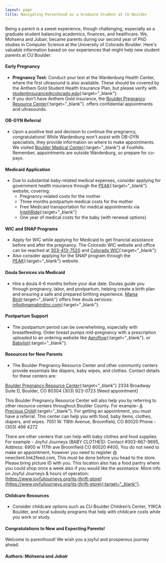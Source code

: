 ```yaml
---
layout: page
title: Navigating Parenthood as a Graduate Student at CU Boulder
---
```





Being a parent is a sweet experience, though challenging, especially as a graduate student balancing academics, finances, and healthcare. We, Mohsena and Jubair, became parents during our second year of PhD studies in Computer Science at the University of Colorado Boulder. Here's valuable information based on our experiences that might help new student parents at CU Boulder.


#### Early Pregnancy

- **Pregnancy Test:** Conduct your test at the Wardenburg Health Center, where the first ultrasound is also available. These should be covered by the Anthem Gold Student Health Insurance Plan, but please verify with [studentinsurance@colorado.edu](mailto:studentinsurance@colorado.edu){:target="_blank"}.
- If you don't have Anthem Gold insurance, the [Boulder Pregnancy Resource Center](https://boulderpregnancyresourcecenter.com/){:target="_blank"}. offers confidential appointments and ultrasounds.


#### OB-GYN Referral

- Upon a positive test and decision to continue the pregnancy, congratulations! While Wardenburg won't assist with OB-GYN specialists, they provide information on where to make appointments. We visited [Boulder Medical Center](https://www.bouldermedicalcenter.com/){:target="_blank"} at Foothills. Remember, appointments are outside Wardenburg, so prepare for co-pays.


#### Medicaid Application

- Due to substantial baby-related medical expenses, consider applying for government health insurance through the [PEAK](https://peak.my.site.com/peak/s/peak-landing-page?language=en_US.){:target="_blank"} website, covering:
  - Pregnancy-related costs for the mother
  - Three months postpartum medical costs for the mother
  - Free Medicaid transportation for medical appointments via [IntelliRide](https://gointelliride.com/colorado/){:target="_blank"}
  - One year of medical costs for the baby (with renewal options)


#### WIC and SNAP Programs

- Apply for WIC while applying for Medicaid to get financial assistance before and after the pregnancy. The Colorado WIC website and office can be reached at [303-413-7520](tel:303-413-7520) and [Colorado WIC](https://www.coloradowic.gov/){:target="_blank"}.
- Also consider applying for the SNAP program through the [PEAK](https://peak.my.site.com/peak/s/peak-landing-page?language=en_US.){:target="_blank"} website.


#### Doula Services via Medicaid

- Hire a doula 4-6 months before your due date. Doulas guide you through pregnancy, labor, and postpartum, helping create a birth plan and ensuring a safe and prepared birthing experience. [Mama Bird](https://mamabirdinc.com/wellness/){:target="_blank"} offers free doula services: [info@mamabirdinc.com](mailto:info@mamabirdinc.com){:target="_blank"}.


#### Postpartum Support

- The postpartum period can be overwhelming, especially with breastfeeding. Order breast pumps mid-pregnancy with a prescription uploaded to an ordering website like [Aeroflow](https://aeroflowbreastpumps.com/){:target="_blank"}. or [Babylist](https://www.babylist.com/health?g_acctid=878-527-6823&g_adgroupid=144105463913&g_adid=649736105248&g_adtype=search&g_campaign=Brand-Health-BP&g_campaignid=18667628795&g_keyword=babylist%20breast%20pump&g_keywordid=kwd-868129487733&g_network=g&utm_campaign=Brand-Health-BP&utm_content=649736105248&utm_medium=paid-search&utm_source=g&utm_term=144105463913&gad_source=1&gclid=CjwKCAjw5ImwBhBtEiwAFHDZx8TfE9E6R3cUFj62sL8NqR339VpnVer30kmPJPZYrFabm5AwF6Sa-hoCvpIQAvD_BwE){:target="_blank"}.


#### Resources for New Parents

- The Boulder Pregnancy Resource Center and other community centers provide essentials like diapers, baby wipes, and clothes. Contact details for these centers are:

[Boulder Pregnancy Resource Center](https://boulderpregnancyresourcecenter.com/){:target="_blank"}
2334 Broadway Suite D, Boulder, CO 80304
(303) 923-0723 [Need appointment]

This Boulder Pregnancy Resource Center will also help you by referring to other resource centers throughout Boulder County. For example–
[A Precious Child](https://apreciouschild.org/){:target="_blank"}. 
For getting an appointment, you must have a referral. This center can help you with food, baby items, clothes, diapers, and wipes.
7051 W. 118th Avenue, Broomfield, CO 80020
Phone - (303) 466 4272

There are other centers that can help with baby clothes and food supplies. For example - 
Joyful Journeys (BABY CLOTHES):
Contact #303-667-9695, 
Address:  6900 w 117th ave Broomfield CO 80020 #400, 
You do not need to make an appointment, however you need to register @ newclient.link2feed.com, This must be done before you head to the store.  Please bring picture ID with you. This location also has a food pantry where you could shop once a week also if you would like the assistance. More info on Joyful Journeys & hours of operation: [https://www.joyfuljourneys.org/jts-thrift-store](https://www.joyfuljourneys.org/jts-thrift-store){:target="_blank"}.


#### Childcare Resources

- Consider childcare options such as CU Boulder Children’s Center, YWCA Boulder, and local subsidy programs that help with childcare costs while you work or study.


#### Congratulations to New and Expecting Parents!

Welcome to parenthood! We wish you a joyful and prosperous journey ahead.


#### Authors: Mohsena and Jubair
